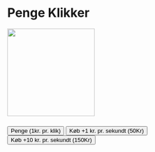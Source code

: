 <!-- Compiled and minified CSS -->
<link rel="stylesheet" href="https://cdnjs.cloudflare.com/ajax/libs/materialize/1.0.0/css/materialize.min.css">

<!-- Compiled and minified JavaScript -->
<script src="https://cdnjs.cloudflare.com/ajax/libs/materialize/1.0.0/js/materialize.min.js"></script>

<!DOCTYPE Html>
<head>

<title>Penge Klikker</title>

</head>
<body>
<h1>Penge Klikker</h1>
<img height="200px" src="https://salgsbutikken.dk/images/kob%20krone-p.jpg"</img>
<h3 id="coins"></h3>
<h4 id="coinsPS"></h3>
<button onclick ="gainCoin()">Penge (1kr. pr. klik)</button>
<button onclick ="getCoinsPS()">Køb +1 kr. pr. sekundt (50Kr)</button>
<button onclick ="getCoinsPD()">Køb +10 kr. pr. sekundt (150Kr)</button>

<script>
var coins = 0;
var coinsPS = 0;
var coinsPC = 1;
var coinsPD = 0;



function gainCoin() {

  var audio = new Audio('sækmønter.mp3.mp3');
    audio.play();

coins += coinsPC;

}

setInterval(function renderCoins() {

document.getElementById("coins").innerHTML = "Mønter: " + coins;

})


setInterval(function renderCoinsPS() {

document.getElementById("coinsPS").innerHTML = "Mønter per sekundt: " + 
coinsPS;

})

function getCoinsPS(){

if (coins >= 50){
coinsPS += 1;
coins -= 50;

}
else{
alert("Desværre. Du har ikke nok penge til at betale for dette.")
}


setInterval(function coinPS(){

coins += coinsPS;

}, 1000)

}

</script>
</body>
